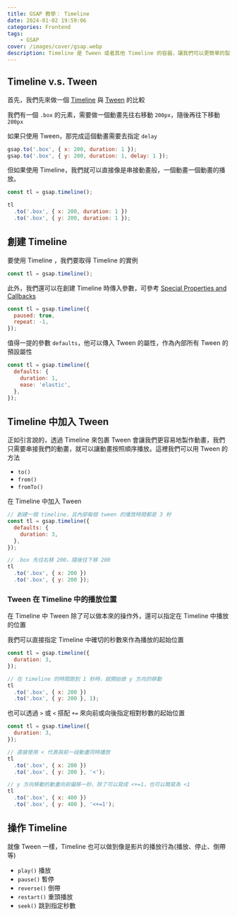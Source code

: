 ```yaml
---
title: GSAP 教學： Timeline
date: 2024-01-02 19:59:06
categories: Frontend
tags:
    - GSAP
cover: /images/cover/gsap.webp
description: Timeline 是 Tween 或者其他 Timeline 的容器，讓我們可以更簡單的製作複雜的動畫。舉例來說，如果沒有 Timeline 我們就只能用 Tween 上的 delay 屬性來決定動畫的先後，但透過 Timeline，我們就可以直接指定動畫的先後順序
---
```


## Timeline v.s. Tween

首先，我們先來做一個 [Timeline](https://gsap.com/docs/v3/GSAP/Timeline/) 與 [Tween](https://gsap.com/docs/v3/GSAP/Tween/) 的比較

我們有一個 `.box` 的元素，需要做一個動畫先往右移動 `200px`，隨後再往下移動 `200px`

如果只使用 Tween，那完成這個動畫需要去指定 `delay`

```javascript
gsap.to('.box', { x: 200, duration: 1 });
gsap.to('.box', { y: 200, duration: 1, delay: 1 });
```

但如果使用 Timeline，我們就可以直接像是串接動畫般，一個動畫一個動畫的播放。

```javascript
const tl = gsap.timeline();

tl
  .to('.box', { x: 200, duration: 1 })
  .to('.box', { y: 200, duration: 1 });
```

## 創建 Timeline

要使用 Timeline ，我們要取得 Timeline 的實例

```javascript
const tl = gsap.timeline();
```

此外，我們還可以在創建 Timeline 時傳入參數，可參考 [Special Properties and Callbacks](https://gsap.com/docs/v3/GSAP/Timeline/#special-properties-and-callbacks)

```javascript
const tl = gsap.timeline({
  paused: true,
  repeat: -1,
});
```

值得一提的參數 `defaults`，他可以傳入 Tween 的屬性，作為內部所有 Tween 的預設屬性

```javascript
const tl = gsap.timeline({
  defaults: {
    duration: 1,
    ease: 'elastic',
  },
});
```

## Timeline 中加入 Tween

正如引言說的，透過 Timeline 來包裹 Tween 會讓我們更容易地製作動畫，我們只需要串接我們的動畫，就可以讓動畫按照順序播放。這裡我們可以用 Tween 的方法

- `to()`
- `from()`
- `fromTo()`

在 Timeline 中加入 Tween

```javascript
// 創建一個 timeline，且內部每個 tween 的播放時間都是 3 秒
const tl = gsap.timeline({
  defaults: {
    duration: 3,
  },
});

// .box 先往右移 200，隨後往下移 200
tl
  .to('.box', { x: 200 })
  .to('.box', { y: 200 });
```

### Tween 在 Timeline 中的播放位置

在 Timeline 中 Tween 除了可以做本來的操作外，還可以指定在 Timeline 中播放的位置

我們可以直接指定 Timeline 中確切的秒數來作為播放的起始位置

```javascript
const tl = gsap.timeline({
  duration: 3,
});

// 在 timeline 的時間跑到 1 秒時，就開始做 y 方向的移動
tl
  .to('.box', { x: 200 })
  .to('.box', { y: 200 }, 1);
```

也可以透過 `>` 或 `<` 搭配 `+=` 來向前或向後指定相對秒數的起始位置

```javascript
const tl = gsap.timeline({
  duration: 3,
});

// 直接使用 < 代表與前一段動畫同時播放
tl
  .to('.box', { x: 200 })
  .to('.box', { y: 200 }, '<');

// y 方向移動的動畫向前偏移一秒，除了可以寫成 <+=1，也可以簡寫為 <1
tl
  .to('.box', { x: 400 })
  .to('.box', { y: 400 }, '<+=1');
```

## 操作 Timeline

就像 Tween 一樣，Timeline 也可以做到像是影片的播放行為(播放、停止、倒帶等)

- `play()` 播放
- `pause()` 暫停
- `reverse()` 倒帶
- `restart()` 重頭播放
- `seek()` 跳到指定秒數